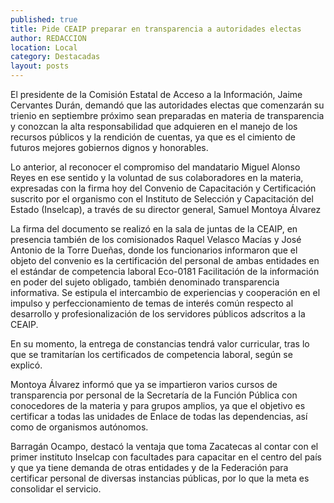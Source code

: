 ```yaml
---
published: true
title: Pide CEAIP preparar en transparencia a autoridades electas
author: REDACCION
location: Local
category: Destacadas
layout: posts
---
```


El presidente de la Comisión Estatal de Acceso a la Información, Jaime Cervantes Durán, demandó que las autoridades electas que comenzarán su trienio en septiembre próximo  sean preparadas en materia de transparencia y conozcan la alta responsabilidad que adquieren  en el manejo de los recursos públicos y la rendición de cuentas, ya que es el cimiento de futuros mejores gobiernos dignos y honorables.

Lo anterior, al reconocer el compromiso del mandatario Miguel Alonso Reyes en ese sentido y la voluntad de sus colaboradores en la materia, expresadas con la firma hoy del Convenio de Capacitación y Certificación suscrito por el organismo con el Instituto de Selección y Capacitación del Estado (Inselcap), a través de su director general, Samuel Montoya Álvarez

La firma del documento se realizó en la sala de juntas de la CEAIP, en presencia también de los comisionados Raquel Velasco Macías y José Antonio de la Torre Dueñas, donde los funcionarios informaron que el objeto del convenio es la certificación del personal de ambas entidades en el estándar de competencia laboral Eco-0181 Facilitación de la información en poder del sujeto obligado, también denominado transparencia informativa.
Se estipula el intercambio de experiencias y cooperación en el impulso y perfeccionamiento de temas de interés común respecto al desarrollo y profesionalización de los servidores públicos adscritos a la CEAIP.

En su momento, la entrega de constancias tendrá valor curricular, tras lo que se tramitarían los certificados de competencia laboral, según se explicó.

Montoya Álvarez informó que ya se impartieron varios cursos de transparencia por personal de la Secretaría de la Función Pública con conocedores de la materia y para grupos amplios, ya que el objetivo es certificar a todas las unidades de Enlace de todas las dependencias, así como de organismos autónomos.

Barragán Ocampo, destacó la ventaja que toma Zacatecas al contar con el primer instituto Inselcap con facultades para capacitar en el centro del país y que ya tiene demanda de otras entidades y de la Federación para certificar personal de diversas instancias públicas, por lo que la meta es consolidar el servicio. 
